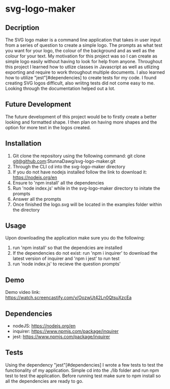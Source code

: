 # svg-logo-maker

## Decription 
The SVG logo maker is a command line application that takes in user input from a series of question to create a simple logo. The prompts as what test you want for your logo, the colour of the background and as well as the colour for your text. My motivation for this project was so I can create as simple logo easily without having to look for help from anyone. Throughout this project I learned how to utlize classes in Javascript as well as utlizing exporting and require to work throughout multiple documents. I also learned how to utilize "jest"[#dependencies] to create tests for my code. I found creating SVG logos difficult, also wriitng tests did not come easy to me. Looking through the documentation helped out a lot. 

## Future Development 
The future development of this project would be to firstly create a better looking and formatted shape. I then plan on having more shapes and the option for more text in the logos created. 

## Installation
1. Git clone the repository using the following command: git clone git@github.com:StunnaDawg/svg-logo-maker.git
2. Through the CLI cd into the svg-logo-maker directory
3. If you do not have nodejs installed follow the link to download it: https://nodejs.org/en
4. Ensure to 'npm install' all the dependencies
5. Run 'node index.js' while in the svg-logo-maker directory to initate the prompts
6. Answer all the prompts
7. Once finished the logo.svg will be located in the examples folder within the directory

## Usage
Upon downloading the application make sure you do the following:

1. run 'npm install' so that the dependcies are installed
2. If the dependencies do not exist: run 'npm i inquirer' to download the latest version of inquirer and 'npm i jest' to run test
3. run 'node index.js' to recieve the question prompts'

## Demo
Demo video link: https://watch.screencastify.com/v/OozwUt42Ln0QtsuXzcEa

## Dependencies

- nodeJS: https://nodejs.org/en
- inquirer: https://www.npmjs.com/package/inquirer
- jest: https://www.npmjs.com/package/inquirer

## Tests

Using the dependency "jest"[#dependencies] I wrote a few tests to test the functionality of my application. Simple cd into the ./lib folder and run npm test to test the application. Before running test make sure to npm install so all the dependencies are ready to go.
